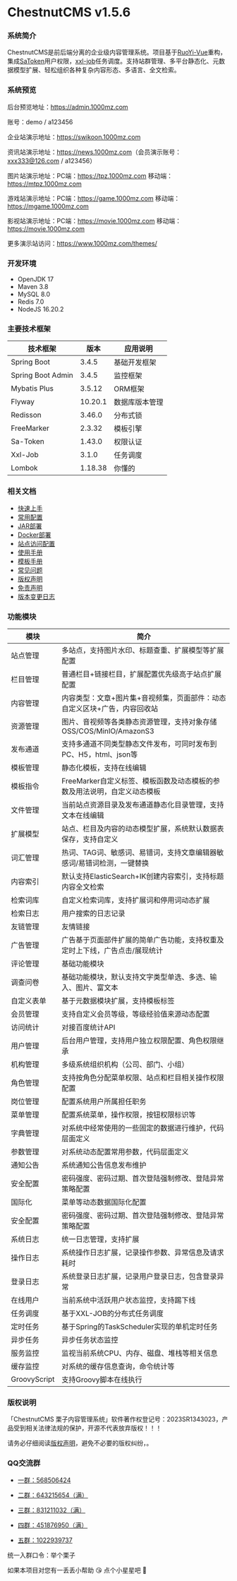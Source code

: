 # ChestnutCMS v1.5.6

### 系统简介

ChestnutCMS是前后端分离的企业级内容管理系统。项目基于[RuoYi-Vue](https://gitee.com/y_project/RuoYi-Vue)重构，集成[SaToken](https://gitee.com/dromara/sa-token)用户权限，[xxl-job](https://gitee.com/xuxueli0323/xxl-job)任务调度。支持站群管理、多平台静态化、元数据模型扩展、轻松组织各种复杂内容形态、多语言、全文检索。

### 系统预览

后台预览地址：<https://admin.1000mz.com>

账号：demo / a123456

企业站演示地址：<https://swikoon.1000mz.com>

资讯站演示地址：<https://news.1000mz.com>（会员演示账号：xxx333@126.com / a123456）

图片站演示地址：PC端：<https://tpz.1000mz.com> 移动端：<https://mtpz.1000mz.com>

游戏站演示地址：PC端：<https://game.1000mz.com> 移动端：<https://mgame.1000mz.com>

影视站演示地址：PC端：<https://movie.1000mz.com> 移动端：<https://movie.1000mz.com>

更多演示站访问：<https://www.1000mz.com/themes/>

### 开发环境
- OpenJDK 17
- Maven 3.8
- MySQL 8.0
- Redis 7.0
- NodeJS 16.20.2

### 主要技术框架

| 技术框架              | 版本      | 应用说明    |
|-------------------|---------|---------|
| Spring Boot       | 3.4.5   | 基础开发框架  |
| Spring Boot Admin | 3.4.5   | 监控框架    |
| Mybatis Plus      | 3.5.12  | ORM框架   |
| Flyway            | 10.20.1  | 数据库版本管理 |
| Redisson          | 3.46.0  | 分布式锁    |
| FreeMarker        | 2.3.32  | 模板引擎    |
| Sa-Token          | 1.43.0  | 权限认证    |
| Xxl-Job           | 3.1.0   | 任务调度    |
| Lombok            | 1.18.38 | 你懂的     |

### 相关文档


- [快速上手](https://www.1000mz.com/docs/quickstart/668421333332037.shtml)
- [常用配置](https://www.1000mz.com/docs/quickstart/668421333397573.shtml)
- [JAR部署](https://www.1000mz.com/docs/deploy/668421334356037.shtml)
- [Docker部署](https://www.1000mz.com/docs/deploy/668421333434437.shtml)
- [站点访问配置](https://www.1000mz.com/docs/deploy/668421333463109.shtml)
- [使用手册](https://www.1000mz.com/docs/manual/668421334257733.shtml)
- [模板手册](https://www.1000mz.com/docs/template/variables/668421333688389.shtml)
- [常见问题](https://www.1000mz.com/docs/quickstart/668421333995589.shtml)
- [版权声明](https://www.1000mz.com/docs/others/668421333913669.shtml)
- [免责声明](https://www.1000mz.com/docs/others/668421333913669.shtml)
- [版本变更日志](https://www.1000mz.com/changlog/)

### 功能模块

| 模块           | 简介                                           |
|--------------|----------------------------------------------|
| 站点管理         | 多站点，支持图片水印、标题查重、扩展模型等扩展配置                    |
| 栏目管理         | 普通栏目+链接栏目，扩展配置优先级高于站点扩展配置                    |
| 内容管理         | 内容类型：文章+图片集+音视频集，页面部件：动态自定义区块+广告，内容回收站       |
| 资源管理         | 图片、音视频等各类静态资源管理，支持对象存储OSS/COS/MinIO/AmazonS3 |
| 发布通道         | 支持多通道不同类型静态文件发布，可同时发布到PC、H5，html、json等       |
| 模板管理         | 静态化模板，支持在线编辑                                 |
| 模板指令         | FreeMarker自定义标签、模板函数及动态模板的参数及用法说明，自定义动态模板    |
| 文件管理         | 当前站点资源目录及发布通道静态化目录管理，支持文本在线编辑                |
| 扩展模型         | 站点、栏目及内容的动态模型扩展，系统默认数据表保存，支持自定义              |
| 词汇管理         | 热词、TAG词、敏感词、易错词，支持文章编辑器敏感词/易错词检测，一键替换        |
| 内容索引         | 默认支持ElasticSearch+IK创建内容索引，支持标题内容全文检索        |
| 检索词库         | 自定义检索词库，支持扩展词和停用词动态扩展                        |
| 检索日志         | 用户搜索的日志记录                                    |
| 友链管理         | 友情链接                                         |
| 广告管理         | 广告基于页面部件扩展的简单广告功能，支持权重及定时上下线，广告点击/展现统计       |
| 评论管理         | 基础功能模块                                       |
| 调查问卷         | 基础功能模块，默认支持文字类型单选、多选、输入、图片、富文本               |
| 自定义表单        | 基于元数据模块扩展，支持模板标签                             |
| 会员管理         | 支持自定义会员等级，等级经验值来源动态配置                        |
| 访问统计         | 对接百度统计API                                    |
| 用户管理         | 后台用户管理，支持用户独立权限配置、角色权限继承                     |
| 机构管理         | 多级系统组织机构（公司、部门、小组）                           |
| 角色管理         | 支持按角色分配菜单权限、站点和栏目相关操作权限配置                    |
| 岗位管理         | 配置系统用户所属担任职务                                 |
| 菜单管理         | 配置系统菜单，操作权限，按钮权限标识等                          |
| 字典管理         | 对系统中经常使用的一些固定的数据进行维护，代码层面定义                  |
| 参数管理         | 对系统动态配置常用参数，代码层面定义                           |
| 通知公告         | 系统通知公告信息发布维护                                 |
| 安全配置         | 密码强度、密码过期、首次登陆强制修改、登陆异常策略配置                  |
| 国际化          | 菜单等动态数据国际化配置                                 |
| 安全配置         | 密码强度、密码过期、首次登陆强制修改、登陆异常策略配置                  |
| 系统日志         | 统一日志管理，支持扩展                                  |
| 操作日志         | 系统操作日志扩展，记录操作参数、异常信息及请求耗时                    |
| 登录日志         | 系统登录日志扩展，记录用户登录日志，包含登录异常                     |
| 在线用户         | 当前系统中活跃用户状态监控，支持踢下线                          |
| 任务调度         | 基于XXL-JOB的分布式任务调度                            |
| 定时任务         | 基于Spring的TaskScheduler实现的单机定时任务              |
| 异步任务         | 异步任务状态监控                                     |
| 服务监控         | 监视当前系统CPU、内存、磁盘、堆栈等相关信息                      |
| 缓存监控         | 对系统的缓存信息查询，命令统计等                             |
| GroovyScript | 支持Groovy脚本在线执行                               |

### 版权说明

「ChestnutCMS 栗子内容管理系统」软件著作权登记号：2023SR1343023，产品受到相关法律法规的保护，开源不代表放弃版权！！！

请务必仔细阅读[版权声明](https://www.1000mz.com/docs/others/668421333913669.shtml)，避免不必要的版权纠纷，。

### QQ交流群

- [一群：568506424](https://qm.qq.com/q/rOw3kwePg)

- [二群：643215654（满）](https://qm.qq.com/q/BEC38NokKY)

- [三群：831211032（满）](https://qm.qq.com/q/dIB5uyN9ao)

- [四群：451876950（满）](https://qm.qq.com/q/TJooOccjOW)

- [五群：1022939737](https://qm.qq.com/q/CDrFdmqa1G)

统一入群口令：举个栗子

如果本项目对您有一丢丢小帮助 :kissing_heart: 点个小星星吧 :star2: